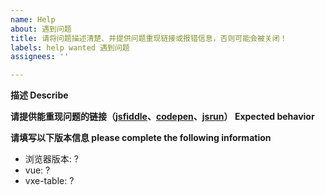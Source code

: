 ```yaml
---
name: Help
about: 遇到问题
title: 请将问题描述清楚、并提供问题重现链接或报错信息，否则可能会被关闭！
labels: help wanted 遇到问题
assignees: ''

---
```


**描述 Describe**


**请提供能重现问题的链接（[jsfiddle](https://jsfiddle.net/gz3vektc/)、[codepen](https://codepen.io/anon/pen/gJEmRW)、[jsrun](https://jsrun.net/vIyKp/edit)） Expected behavior**


**请填写以下版本信息 please complete the following information**
 - 浏览器版本: ?
 - vue: ?
 - vxe-table: ?
